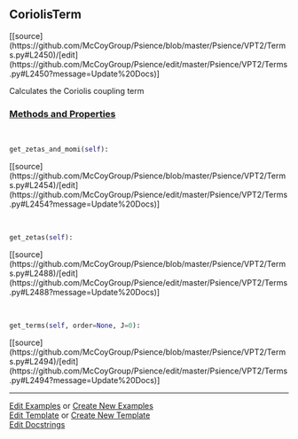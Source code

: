 ## <a id="Psience.VPT2.Terms.CoriolisTerm">CoriolisTerm</a> 
<div class="docs-source-link" markdown="1">
[[source](https://github.com/McCoyGroup/Psience/blob/master/Psience/VPT2/Terms.py#L2450)/[edit](https://github.com/McCoyGroup/Psience/edit/master/Psience/VPT2/Terms.py#L2450?message=Update%20Docs)]
</div>

Calculates the Coriolis coupling term

<div class="collapsible-section">
 <div class="collapsible-section collapsible-section-header" markdown="1">
 
### <a class="collapse-link" data-toggle="collapse" href="#methods">Methods and Properties</a> <a class="float-right" data-toggle="collapse" href="#methods"><i class="fa fa-chevron-down"></i></a>

 </div>
 <div class="collapsible-section collapsible-section-body collapse" id="methods" markdown="1">

<a id="Psience.VPT2.Terms.CoriolisTerm.get_zetas_and_momi" class="docs-object-method">&nbsp;</a> 
```python
get_zetas_and_momi(self): 
```
<div class="docs-source-link" markdown="1">
[[source](https://github.com/McCoyGroup/Psience/blob/master/Psience/VPT2/Terms.py#L2454)/[edit](https://github.com/McCoyGroup/Psience/edit/master/Psience/VPT2/Terms.py#L2454?message=Update%20Docs)]
</div>

<a id="Psience.VPT2.Terms.CoriolisTerm.get_zetas" class="docs-object-method">&nbsp;</a> 
```python
get_zetas(self): 
```
<div class="docs-source-link" markdown="1">
[[source](https://github.com/McCoyGroup/Psience/blob/master/Psience/VPT2/Terms.py#L2488)/[edit](https://github.com/McCoyGroup/Psience/edit/master/Psience/VPT2/Terms.py#L2488?message=Update%20Docs)]
</div>

<a id="Psience.VPT2.Terms.CoriolisTerm.get_terms" class="docs-object-method">&nbsp;</a> 
```python
get_terms(self, order=None, J=0): 
```
<div class="docs-source-link" markdown="1">
[[source](https://github.com/McCoyGroup/Psience/blob/master/Psience/VPT2/Terms.py#L2494)/[edit](https://github.com/McCoyGroup/Psience/edit/master/Psience/VPT2/Terms.py#L2494?message=Update%20Docs)]
</div>

 </div>
</div>




___

[Edit Examples](https://github.com/McCoyGroup/Psience/edit/gh-pages/ci/examples/Psience/VPT2/Terms/CoriolisTerm.md) or 
[Create New Examples](https://github.com/McCoyGroup/Psience/new/gh-pages/?filename=ci/examples/Psience/VPT2/Terms/CoriolisTerm.md) <br/>
[Edit Template](https://github.com/McCoyGroup/Psience/edit/gh-pages/ci/docs/Psience/VPT2/Terms/CoriolisTerm.md) or 
[Create New Template](https://github.com/McCoyGroup/Psience/new/gh-pages/?filename=ci/docs/templates/Psience/VPT2/Terms/CoriolisTerm.md) <br/>
[Edit Docstrings](https://github.com/McCoyGroup/Psience/edit/master/Psience/VPT2/Terms.py#L2450?message=Update%20Docs)